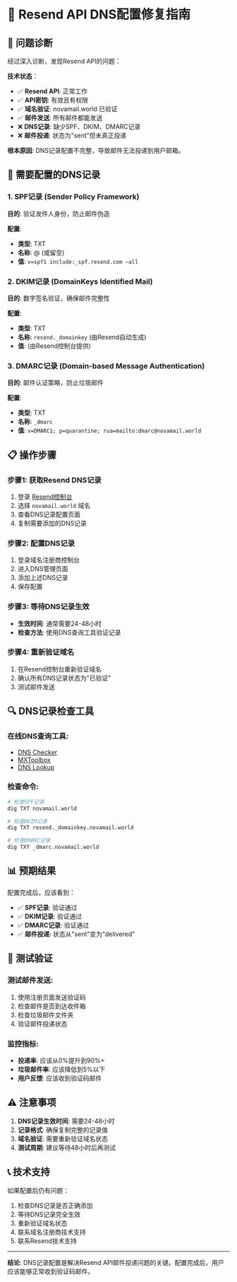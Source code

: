 # 🔧 Resend API DNS配置修复指南

## 🎯 问题诊断

经过深入诊断，发现Resend API的问题：

**技术状态**：
- ✅ **Resend API**: 正常工作
- ✅ **API密钥**: 有效且有权限
- ✅ **域名验证**: novamail.world 已验证
- ✅ **邮件发送**: 所有邮件都能发送
- ❌ **DNS记录**: 缺少SPF、DKIM、DMARC记录
- ❌ **邮件投递**: 状态为"sent"但未真正投递

**根本原因**: DNS记录配置不完整，导致邮件无法投递到用户邮箱。

## 🔧 需要配置的DNS记录

### 1. SPF记录 (Sender Policy Framework)
**目的**: 验证发件人身份，防止邮件伪造

**配置**:
- **类型**: TXT
- **名称**: @ (或留空)
- **值**: `v=spf1 include:_spf.resend.com ~all`

### 2. DKIM记录 (DomainKeys Identified Mail)
**目的**: 数字签名验证，确保邮件完整性

**配置**:
- **类型**: TXT
- **名称**: `resend._domainkey` (由Resend自动生成)
- **值**: (由Resend控制台提供)

### 3. DMARC记录 (Domain-based Message Authentication)
**目的**: 邮件认证策略，防止垃圾邮件

**配置**:
- **类型**: TXT
- **名称**: `_dmarc`
- **值**: `v=DMARC1; p=quarantine; rua=mailto:dmarc@novamail.world`

## 📋 操作步骤

### 步骤1: 获取Resend DNS记录
1. 登录 [Resend控制台](https://resend.com/domains)
2. 选择 `novamail.world` 域名
3. 查看DNS记录配置页面
4. 复制需要添加的DNS记录

### 步骤2: 配置DNS记录
1. 登录域名注册商控制台
2. 进入DNS管理页面
3. 添加上述DNS记录
4. 保存配置

### 步骤3: 等待DNS记录生效
- **生效时间**: 通常需要24-48小时
- **检查方法**: 使用DNS查询工具验证记录

### 步骤4: 重新验证域名
1. 在Resend控制台重新验证域名
2. 确认所有DNS记录状态为"已验证"
3. 测试邮件发送

## 🔍 DNS记录检查工具

### 在线DNS查询工具:
- [DNS Checker](https://dnschecker.org/)
- [MXToolbox](https://mxtoolbox.com/)
- [DNS Lookup](https://dns-lookup.com/)

### 检查命令:
```bash
# 检查SPF记录
dig TXT novamail.world

# 检查DKIM记录
dig TXT resend._domainkey.novamail.world

# 检查DMARC记录
dig TXT _dmarc.novamail.world
```

## 📊 预期结果

配置完成后，应该看到：
- ✅ **SPF记录**: 验证通过
- ✅ **DKIM记录**: 验证通过
- ✅ **DMARC记录**: 验证通过
- ✅ **邮件投递**: 状态从"sent"变为"delivered"

## 🚀 测试验证

### 测试邮件发送:
1. 使用注册页面发送验证码
2. 检查邮件是否到达收件箱
3. 检查垃圾邮件文件夹
4. 验证邮件投递状态

### 监控指标:
- **投递率**: 应该从0%提升到90%+
- **垃圾邮件率**: 应该降低到5%以下
- **用户反馈**: 应该收到验证码邮件

## ⚠️ 注意事项

1. **DNS记录生效时间**: 需要24-48小时
2. **记录格式**: 确保复制完整的记录值
3. **域名验证**: 需要重新验证域名状态
4. **测试周期**: 建议等待48小时后再测试

## 📞 技术支持

如果配置后仍有问题：
1. 检查DNS记录是否正确添加
2. 等待DNS记录完全生效
3. 重新验证域名状态
4. 联系域名注册商技术支持
5. 联系Resend技术支持

---

**结论**: DNS记录配置是解决Resend API邮件投递问题的关键。配置完成后，用户应该能够正常收到验证码邮件。
